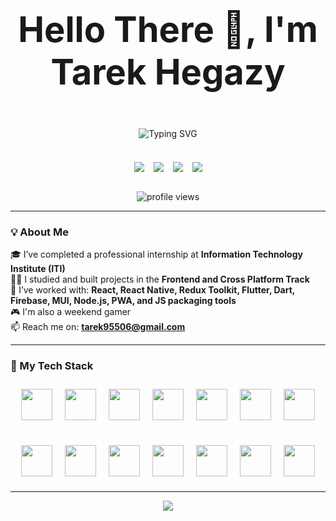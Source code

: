 <p align="center" style="font-size: 56px; font-weight: bold;">
  Hello There 👋, I'm Tarek Hegazy
</p>

<div align="center" style="margin-bottom: 20px;">
  <img src="https://readme-typing-svg.herokuapp.com?font=Fira+Code&size=30&pause=1000&center=true&vCenter=true&width=600&lines=Frontend+Developer;React+Native+Developer;Flutter+Developer;ITI+Internship+Graduate;Clean+Code+Enthusiast" alt="Typing SVG" />
</div>

<br/>

<div align="center" style="display: flex; justify-content: center; gap: 15px; flex-wrap: wrap;">
  <a href="https://wa.me/201021320018" style="display: inline-block;" target="_blank"><img src="https://img.shields.io/badge/-WhatsApp-25D366?style=for-the-badge&logo=whatsapp&logoColor=white" /></a>
  <a href="mailto:tarek95506@gmail.com" style="display: inline-block;"><img src="https://img.shields.io/badge/-Gmail-D14836?style=for-the-badge&logo=gmail&logoColor=white" /></a>
  <a href="https://github.com/Tarek-Hegazy" style="display: inline-block;"><img src="https://img.shields.io/badge/-GitHub-181717?style=for-the-badge&logo=github&logoColor=white" /></a>
  <a href="https://www.linkedin.com/in/tarek-hegazy97" style="display: inline-block;"><img src="https://img.shields.io/badge/-LinkedIn-0077B5?style=for-the-badge&logo=linkedin&logoColor=white" /></a>
</div>

<br/>
  <p align="center">
    <img src="https://komarev.com/ghpvc/?username=Tarek-Hegazy&label=Profile%20views&color=6c5ce7&style=flat" alt="profile views" />
  </p>

---

### 💡 About Me

🎓 I’ve completed a professional internship at **Information Technology Institute (ITI)**  
🧑‍💻 I studied and built projects in the **Frontend and Cross Platform Track**  
💪 I’ve worked with: **React, React Native, Redux Toolkit, Flutter, Dart, Firebase, MUI, Node.js, PWA, and JS packaging tools**  
🎮 I'm also a weekend gamer  
📫 Reach me on: **tarek95506@gmail.com**

---

### 🚀 My Tech Stack

<div align="center" style="max-width: 800px; margin: auto; display: flex; flex-direction: column; align-items: center; gap: 20px;">

  <div style="display: flex; flex-wrap: wrap; justify-content: center;">
    <!-- Core Frontend -->
    <img src="https://cdn.jsdelivr.net/gh/devicons/devicon/icons/html5/html5-original.svg" width="50" style="margin: 10px;" />
    <img src="https://cdn.jsdelivr.net/gh/devicons/devicon/icons/css3/css3-original.svg" width="50" style="margin: 10px;" />
    <img src="https://cdn.jsdelivr.net/gh/devicons/devicon/icons/javascript/javascript-original.svg" width="50" style="margin: 10px;" />
    <img src="https://cdn.jsdelivr.net/gh/devicons/devicon/icons/typescript/typescript-original.svg" width="50" style="margin: 10px;" />
    <!-- Frameworks -->
    <img src="https://cdn.jsdelivr.net/gh/devicons/devicon/icons/react/react-original.svg" width="50" style="margin: 10px;" />
    <img src="https://cdn.jsdelivr.net/gh/devicons/devicon/icons/redux/redux-original.svg" width="50" style="margin: 10px;" />
    <img src="https://cdn.jsdelivr.net/gh/devicons/devicon/icons/nextjs/nextjs-original.svg" width="50" style="margin: 10px;" />

  </div>
  <div style="display: flex; flex-wrap: wrap; justify-content: center;">
    <img src="https://cdn.jsdelivr.net/gh/devicons/devicon/icons/flutter/flutter-original.svg" width="50" style="margin: 10px;" />
    <img src="https://cdn.jsdelivr.net/gh/devicons/devicon/icons/dart/dart-original.svg" width="50" style="margin: 10px;" />
    <!-- Backend & Tools -->
    <img src="https://cdn.jsdelivr.net/gh/devicons/devicon/icons/firebase/firebase-plain.svg" width="50" style="margin: 10px;" />
    <img src="https://cdn.jsdelivr.net/gh/devicons/devicon/icons/nodejs/nodejs-original.svg" width="50" style="margin: 10px;" />
    <img src="https://cdn.jsdelivr.net/gh/devicons/devicon/icons/git/git-original.svg" width="50" style="margin: 10px;" />
    <img src="https://cdn.jsdelivr.net/gh/devicons/devicon/icons/vscode/vscode-original.svg" width="50" style="margin: 10px;" />
    <img src="https://cdn.jsdelivr.net/gh/devicons/devicon/icons/figma/figma-original.svg" width="50" style="margin: 10px;" />
  </div>

</div>

---

<p align="center">
  <img src="https://capsule-render.vercel.app/api?type=waving&color=6C63FF&height=100&section=footer"/>
</p>
